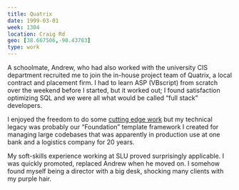```yaml
---
title: Quatrix
date: 1999-03-01
week: 1304
location: Craig Rd
geo: [38.667506,-90.43783]
type: work
---
```


A schoolmate, Andrew, who had also worked with the university CIS department recruited me to join the in-house project team of Quatrix, a local contract and placement firm. I had to learn ASP (VBscript) from scratch over the weekend before I started, but it worked out; I found satisfaction optimizing SQL and we were all what would be called “full stack” developers.

I enjoyed the freedom to do some [cutting edge work](/2003/11/26/client-servers-communicating-with-server-servers-through-clients.html) but my technical legacy was probably our “Foundation” template framework I created for managing large codebases that was apparently in production use at one bank and a logistics company for 20 years.

My soft-skills experience working at SLU proved surprisingly applicable. I was quickly promoted, replaced Andrew when he moved on. I somehow found myself being a director with a big desk, shocking many clients with my purple hair.
